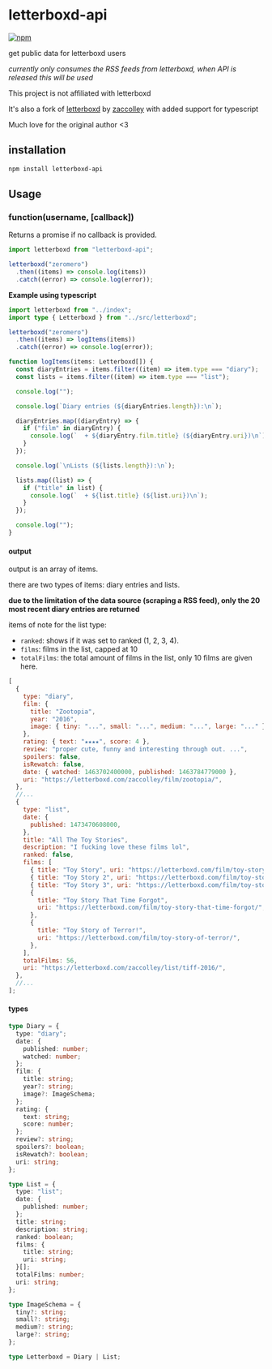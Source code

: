 # letterboxd-api

[![npm](https://img.shields.io/npm/v/letterboxd-api.svg)](https://www.npmjs.com/package/letterboxd-api)

get public data for letterboxd users

_currently only consumes the RSS feeds from letterboxd, when API is released this will be used_

This project is not affiliated with letterboxd

It's also a fork of [letterboxd](https://www.npmjs.com/package/letterboxd) by [zaccolley](https://www.npmjs.com/~zaccolley) with added support for typescript

Much love for the original author <3

## installation

```bash
npm install letterboxd-api
```

## Usage

### function(username, [callback])

Returns a promise if no callback is provided.

```javascript
import letterboxd from "letterboxd-api";

letterboxd("zeromero")
  .then((items) => console.log(items))
  .catch((error) => console.log(error));
```

**Example using typescript**

```ts
import letterboxd from "../index";
import type { Letterboxd } from "../src/letterboxd";

letterboxd("zeromero")
  .then((items) => logItems(items))
  .catch((error) => console.log(error));

function logItems(items: Letterboxd[]) {
  const diaryEntries = items.filter((item) => item.type === "diary");
  const lists = items.filter((item) => item.type === "list");

  console.log("");

  console.log(`Diary entries (${diaryEntries.length}):\n`);

  diaryEntries.map((diaryEntry) => {
    if ("film" in diaryEntry) {
      console.log(`  + ${diaryEntry.film.title} (${diaryEntry.uri})\n`);
    }
  });

  console.log(`\nLists (${lists.length}):\n`);

  lists.map((list) => {
    if ("title" in list) {
      console.log(`  + ${list.title} (${list.uri})\n`);
    }
  });

  console.log("");
}
```

#### output

output is an array of items.

there are two types of items: diary entries and lists.

**due to the limitation of the data source (scraping a RSS feed), only the 20 most recent diary entries are returned**

items of note for the list type:

- `ranked`: shows if it was set to ranked (1, 2, 3, 4).
- `films`: films in the list, capped at 10
- `totalFilms`: the total amount of films in the list, only 10 films are given here.

```javascript
[
  {
    type: "diary",
    film: {
      title: "Zootopia",
      year: "2016",
      image: { tiny: "...", small: "...", medium: "...", large: "..." },
    },
    rating: { text: "★★★★", score: 4 },
    review: "proper cute, funny and interesting through out. ...",
    spoilers: false,
    isRewatch: false,
    date: { watched: 1463702400000, published: 1463784779000 },
    uri: "https://letterboxd.com/zaccolley/film/zootopia/",
  },
  //...
  {
    type: "list",
    date: {
      published: 1473470608000,
    },
    title: "All The Toy Stories",
    description: "I fucking love these films lol",
    ranked: false,
    films: [
      { title: "Toy Story", uri: "https://letterboxd.com/film/toy-story/" },
      { title: "Toy Story 2", uri: "https://letterboxd.com/film/toy-story-2/" },
      { title: "Toy Story 3", uri: "https://letterboxd.com/film/toy-story-3/" },
      {
        title: "Toy Story That Time Forgot",
        uri: "https://letterboxd.com/film/toy-story-that-time-forgot/",
      },
      {
        title: "Toy Story of Terror!",
        uri: "https://letterboxd.com/film/toy-story-of-terror/",
      },
    ],
    totalFilms: 56,
    uri: "https://letterboxd.com/zaccolley/list/tiff-2016/",
  },
  //...
];
```

#### types

```ts
type Diary = {
  type: "diary";
  date: {
    published: number;
    watched: number;
  };
  film: {
    title: string;
    year?: string;
    image?: ImageSchema;
  };
  rating: {
    text: string;
    score: number;
  };
  review?: string;
  spoilers?: boolean;
  isRewatch?: boolean;
  uri: string;
};

type List = {
  type: "list";
  date: {
    published: number;
  };
  title: string;
  description: string;
  ranked: boolean;
  films: {
    title: string;
    uri: string;
  }[];
  totalFilms: number;
  uri: string;
};

type ImageSchema = {
  tiny?: string;
  small?: string;
  medium?: string;
  large?: string;
};

type Letterboxd = Diary | List;
```
